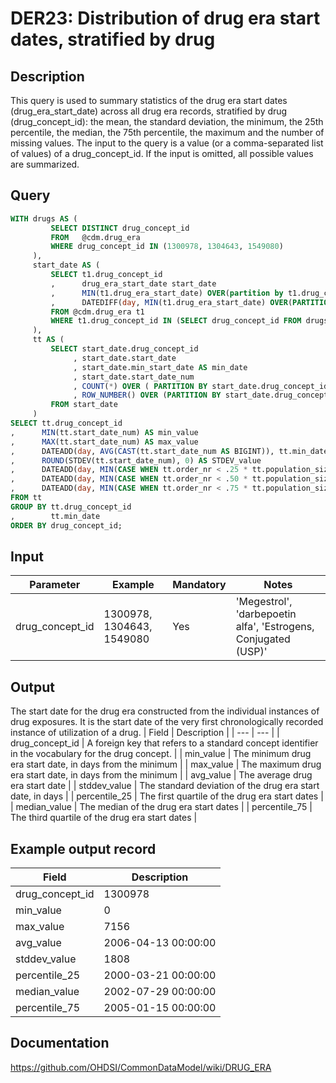 <!---
Group:drug era
Name:DER23 Distribution of drug era start dates, stratified by drug
Author:Patrick Ryan
CDM Version: 5.3
-->

# DER23: Distribution of drug era start dates, stratified by drug

## Description
This query is used to summary statistics of the drug era start dates (drug_era_start_date) across all drug era records, stratified by drug (drug_concept_id): the mean, the standard deviation, the minimum, the 25th percentile, the median, the 75th percentile, the maximum and the number of missing values. The input to the query is a value (or a comma-separated list of values) of a drug_concept_id. If the input is omitted, all possible values are summarized.

## Query
```sql
WITH drugs AS (
         SELECT DISTINCT drug_concept_id
         FROM   @cdm.drug_era
         WHERE drug_concept_id IN (1300978, 1304643, 1549080)
     ),
     start_date AS (
         SELECT t1.drug_concept_id
         ,      drug_era_start_date start_date
         ,      MIN(t1.drug_era_start_date) OVER(partition by t1.drug_concept_id) min_start_date
         ,      DATEDIFF(day, MIN(t1.drug_era_start_date) OVER(PARTITION BY t1.drug_concept_id), t1.drug_era_start_date) AS start_date_num
         FROM @cdm.drug_era t1
         WHERE t1.drug_concept_id IN (SELECT drug_concept_id FROM drugs)
     ),
     tt AS (
         SELECT start_date.drug_concept_id
              , start_date.start_date
              , start_date.min_start_date AS min_date
              , start_date.start_date_num
              , COUNT(*) OVER ( PARTITION BY start_date.drug_concept_id) AS population_size
              , ROW_NUMBER() OVER (PARTITION BY start_date.drug_concept_id ORDER BY start_date.drug_concept_id, start_date.start_date_num) order_nr
         FROM start_date
     )
SELECT tt.drug_concept_id
,      MIN(tt.start_date_num) AS min_value
,      MAX(tt.start_date_num) AS max_value
,      DATEADD(day, AVG(CAST(tt.start_date_num AS BIGINT)), tt.min_date) AS avg_value
,      ROUND(STDEV(tt.start_date_num), 0) AS STDEV_value
,      DATEADD(day, MIN(CASE WHEN tt.order_nr < .25 * tt.population_size THEN 99999999 ELSE tt.start_date_num END), tt.min_date) AS percentile_25
,      DATEADD(day, MIN(CASE WHEN tt.order_nr < .50 * tt.population_size THEN 99999999 ELSE tt.start_date_num END), tt.min_date) AS median_value
,      DATEADD(day, MIN(CASE WHEN tt.order_nr < .75 * tt.population_size THEN 99999999 ELSE tt.start_date_num END), tt.min_date) AS percentile_75
FROM tt
GROUP BY tt.drug_concept_id
,        tt.min_date
ORDER BY drug_concept_id;
```

## Input

| Parameter |  Example |  Mandatory |  Notes |
| --- | --- | --- | --- |
| drug_concept_id | 1300978, 1304643, 1549080 | Yes | 'Megestrol', 'darbepoetin alfa', 'Estrogens, Conjugated (USP)'  |

## Output
The start date for the drug era constructed from the individual instances of drug exposures. It is the start date of the very first chronologically recorded instance of utilization of a drug.
| Field |  Description |
| --- | --- |
| drug_concept_id | A foreign key that refers to a standard concept identifier in the vocabulary for the drug concept. |
| min_value | The minimum drug era start date, in days from the minimum |
| max_value | The maximum drug era start date, in days from the minimum |
| avg_value | The average drug era start date |
| stddev_value | The standard deviation of the drug era start date, in days  |
| percentile_25 | The first quartile of the drug era start dates     |
| median_value |  The median of the drug era start dates    |
| percentile_75 |  The third quartile of the drug era start dates    |

## Example output record

| Field |  Description |
| --- | --- |
| drug_concept_id | 1300978 |
| min_value | 0 |
| max_value | 7156 |
| avg_value | 2006-04-13 00:00:00 |
| stddev_value | 1808 |
| percentile_25 | 2000-03-21 00:00:00 |
| median_value | 2002-07-29 00:00:00 |
| percentile_75 | 2005-01-15 00:00:00 |

## Documentation
https://github.com/OHDSI/CommonDataModel/wiki/DRUG_ERA
